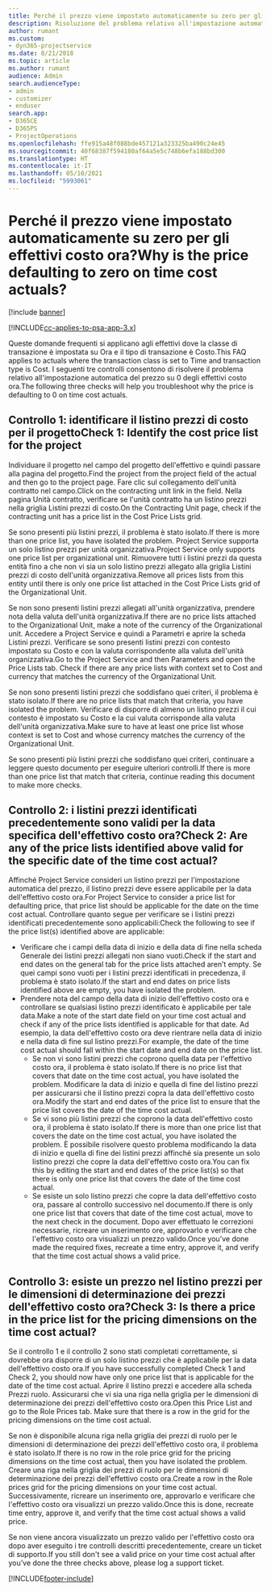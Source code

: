 ```yaml
---
title: Perché il prezzo viene impostato automaticamente su zero per gli effettivi costo ora?
description: Risoluzione del problema relativo all'impostazione automatica su zero del prezzo per gli effettivi costo ora.
author: rumant
ms.custom:
- dyn365-projectservice
ms.date: 8/21/2018
ms.topic: article
ms.author: rumant
audience: Admin
search.audienceType:
- admin
- customizer
- enduser
search.app:
- D365CE
- D365PS
- ProjectOperations
ms.openlocfilehash: ffe915a48f088bde457121a323325ba490c24e45
ms.sourcegitcommit: 40f68387f594180af64a5e5c748b6efa188bd300
ms.translationtype: HT
ms.contentlocale: it-IT
ms.lasthandoff: 05/10/2021
ms.locfileid: "5993061"
---
```

# <a name="why-is-the-price-defaulting-to-zero-on-time-cost-actuals"></a><span data-ttu-id="3e928-103">Perché il prezzo viene impostato automaticamente su zero per gli effettivi costo ora?</span><span class="sxs-lookup"><span data-stu-id="3e928-103">Why is the price defaulting to zero on time cost actuals?</span></span>

[!include [banner](../includes/psa-now-project-operations.md)]

[!INCLUDE[cc-applies-to-psa-app-3.x](../includes/cc-applies-to-psa-app-3x.md)]

<span data-ttu-id="3e928-104">Queste domande frequenti si applicano agli effettivi dove la classe di transazione è impostata su Ora e il tipo di transazione è Costo.</span><span class="sxs-lookup"><span data-stu-id="3e928-104">This FAQ applies to actuals where the transaction class is set to Time and transaction type is Cost.</span></span> <span data-ttu-id="3e928-105">I seguenti tre controlli consentono di risolvere il problema relativo all'impostazione automatica del prezzo su 0 degli effettivi costo ora.</span><span class="sxs-lookup"><span data-stu-id="3e928-105">The following three checks will help you troubleshoot why the price is defaulting to 0 on time cost actuals.</span></span>
 
## <a name="check-1-identify-the-cost-price-list-for-the-project"></a><span data-ttu-id="3e928-106">Controllo 1: identificare il listino prezzi di costo per il progetto</span><span class="sxs-lookup"><span data-stu-id="3e928-106">Check 1: Identify the cost price list for the project</span></span>

<span data-ttu-id="3e928-107">Individuare il progetto nel campo del progetto dell'effettivo e quindi passare alla pagina del progetto.</span><span class="sxs-lookup"><span data-stu-id="3e928-107">Find the project from the project field of the actual and then go to the project page.</span></span> <span data-ttu-id="3e928-108">Fare clic sul collegamento dell'unità contratto nel campo.</span><span class="sxs-lookup"><span data-stu-id="3e928-108">Click on the contracting unit link in the field.</span></span> <span data-ttu-id="3e928-109">Nella pagina Unità contratto, verificare se l'unità contratto ha un listino prezzi nella griglia Listini prezzi di costo.</span><span class="sxs-lookup"><span data-stu-id="3e928-109">On the Contracting Unit page, check if the contracting unit has a price list in the Cost Price Lists grid.</span></span>

<span data-ttu-id="3e928-110">Se sono presenti più listini prezzi, il problema è stato isolato.</span><span class="sxs-lookup"><span data-stu-id="3e928-110">If there is more than one price list, you have isolated the problem.</span></span> <span data-ttu-id="3e928-111">Project Service supporta un solo listino prezzi per unità organizzativa.</span><span class="sxs-lookup"><span data-stu-id="3e928-111">Project Service only supports one price list per organizational unit.</span></span> <span data-ttu-id="3e928-112">Rimuovere tutti i listini prezzi da questa entità fino a che non vi sia un solo listino prezzi allegato alla griglia Listini prezzi di costo dell'unità organizzativa.</span><span class="sxs-lookup"><span data-stu-id="3e928-112">Remove all prices lists from this entity until there is only one price list attached in the Cost Price Lists grid of the Organizational Unit.</span></span>

<span data-ttu-id="3e928-113">Se non sono presenti listini prezzi allegati all'unità organizzativa, prendere nota della valuta dell'unità organizzativa.</span><span class="sxs-lookup"><span data-stu-id="3e928-113">If there are no price lists attached to the Organizational Unit, make a note of the currency of the Organizational unit.</span></span> <span data-ttu-id="3e928-114">Accedere a Project Service e quindi a Parametri e aprire la scheda Listini prezzi. Verificare se sono presenti listini prezzi con contesto impostato su Costo e con la valuta corrispondente alla valuta dell'unità organizzativa.</span><span class="sxs-lookup"><span data-stu-id="3e928-114">Go to the Project Service and then Parameters and open the Price Lists tab. Check if there are any price lists with context set to Cost and currency that matches the currency of the Organizational Unit.</span></span>
 
<span data-ttu-id="3e928-115">Se non sono presenti listini prezzi che soddisfano quei criteri, il problema è stato isolato.</span><span class="sxs-lookup"><span data-stu-id="3e928-115">If there are no price lists that match that criteria, you have isolated the problem.</span></span> <span data-ttu-id="3e928-116">Verificare di disporre di almeno un listino prezzi il cui contesto è impostato su Costo e la cui valuta corrisponde alla valuta dell'unità organizzativa.</span><span class="sxs-lookup"><span data-stu-id="3e928-116">Make sure to have at least one price list whose context is set to Cost and whose currency matches the currency of the Organizational Unit.</span></span>

<span data-ttu-id="3e928-117">Se sono presenti più listini prezzi che soddisfano quei criteri, continuare a leggere questo documento per eseguire ulteriori controlli.</span><span class="sxs-lookup"><span data-stu-id="3e928-117">If there is more than one price list that match that criteria, continue reading this document to make more checks.</span></span>

## <a name="check-2-are-any-of-the-price-lists-identified-above-valid-for-the-specific-date-of-the-time-cost-actual"></a><span data-ttu-id="3e928-118">Controllo 2: i listini prezzi identificati precedentemente sono validi per la data specifica dell'effettivo costo ora?</span><span class="sxs-lookup"><span data-stu-id="3e928-118">Check 2: Are any of the price lists identified above valid for the specific date of the time cost actual?</span></span>

<span data-ttu-id="3e928-119">Affinché Project Service consideri un listino prezzi per l'impostazione automatica del prezzo, il listino prezzi deve essere applicabile per la data dell'effettivo costo ora.</span><span class="sxs-lookup"><span data-stu-id="3e928-119">For Project Service to consider a price list for defaulting price, that price list should be applicable for the date on the time cost actual.</span></span> <span data-ttu-id="3e928-120">Controllare quanto segue per verificare se i listini prezzi identificati precedentemente sono applicabili:</span><span class="sxs-lookup"><span data-stu-id="3e928-120">Check the following to see if the price list(s) identified above are applicable:</span></span>

- <span data-ttu-id="3e928-121">Verificare che i campi della data di inizio e della data di fine nella scheda Generale dei listini prezzi allegati non siano vuoti.</span><span class="sxs-lookup"><span data-stu-id="3e928-121">Check if the start and end dates on the general tab for the price lists attached aren’t empty.</span></span> <span data-ttu-id="3e928-122">Se quei campi sono vuoti per i listini prezzi identificati in precedenza, il problema è stato isolato.</span><span class="sxs-lookup"><span data-stu-id="3e928-122">If the start and end dates on price lists identified above are empty, you have isolated the problem.</span></span> 
- <span data-ttu-id="3e928-123">Prendere nota del campo della data di inizio dell'effettivo costo ora e controllare se qualsiasi listino prezzi identificato è applicabile per tale data.</span><span class="sxs-lookup"><span data-stu-id="3e928-123">Make a note of the start date field on your time cost actual and check if any of the price lists identified is applicable for that date.</span></span> <span data-ttu-id="3e928-124">Ad esempio, la data dell'effettivo costo ora deve rientrare nella data di inizio e nella data di fine sul listino prezzi.</span><span class="sxs-lookup"><span data-stu-id="3e928-124">For example, the date of the time cost actual should fall within the start date and end date on the price list.</span></span> 
    - <span data-ttu-id="3e928-125">Se non vi sono listini prezzi che coprono quella data per l'effettivo costo ora, il problema è stato isolato.</span><span class="sxs-lookup"><span data-stu-id="3e928-125">If there is no price list that covers that date on the time cost actual, you have isolated the problem.</span></span> <span data-ttu-id="3e928-126">Modificare la data di inizio e quella di fine del listino prezzi per assicurarsi che il listino prezzi copra la data dell'effettivo costo ora.</span><span class="sxs-lookup"><span data-stu-id="3e928-126">Modify the start and end dates of the price list to ensure that the price list covers the date of the time cost actual.</span></span> 
    - <span data-ttu-id="3e928-127">Se vi sono più listini prezzi che coprono la data dell'effettivo costo ora, il problema è stato isolato.</span><span class="sxs-lookup"><span data-stu-id="3e928-127">If there is more than one price list that covers the date on the time cost actual, you have isolated the problem.</span></span> <span data-ttu-id="3e928-128">È possibile risolvere questo problema modificando la data di inizio e quella di fine dei listini prezzi affinché sia presente un solo listino prezzi che copre la data dell'effettivo costo ora.</span><span class="sxs-lookup"><span data-stu-id="3e928-128">You can fix this by editing the start and end dates of the price list(s) so that there is only one price list that covers the date of the time cost actual.</span></span> 
    - <span data-ttu-id="3e928-129">Se esiste un solo listino prezzi che copre la data dell'effettivo costo ora, passare al controllo successivo nel documento.</span><span class="sxs-lookup"><span data-stu-id="3e928-129">If there is only one price list that covers that date of the time cost actual, move to the next check in the document.</span></span>
<span data-ttu-id="3e928-130">Dopo aver effettuato le correzioni necessarie, ricreare un inserimento ore, approvarlo e verificare che l'effettivo costo ora visualizzi un prezzo valido.</span><span class="sxs-lookup"><span data-stu-id="3e928-130">Once you’ve done made the required fixes, recreate a time entry, approve it, and verify that the time cost actual shows a valid price.</span></span>

## <a name="check-3-is-there-a-price-in-the-price-list-for-the-pricing-dimensions-on-the-time-cost-actual"></a><span data-ttu-id="3e928-131">Controllo 3: esiste un prezzo nel listino prezzi per le dimensioni di determinazione dei prezzi dell'effettivo costo ora?</span><span class="sxs-lookup"><span data-stu-id="3e928-131">Check 3: Is there a price in the price list for the pricing dimensions on the time cost actual?</span></span>

<span data-ttu-id="3e928-132">Se il controllo 1 e il controllo 2 sono stati completati correttamente, si dovrebbe ora disporre di un solo listino prezzi che è applicabile per la data dell'effettivo costo ora.</span><span class="sxs-lookup"><span data-stu-id="3e928-132">If you have successfully completed Check 1 and Check 2, you should now have only one price list that is applicable for the date of the time cost actual.</span></span> <span data-ttu-id="3e928-133">Aprire il listino prezzi e accedere alla scheda Prezzi ruolo. Assicurarsi che vi sia una riga nella griglia per le dimensioni di determinazione dei prezzi dell'effettivo costo ora.</span><span class="sxs-lookup"><span data-stu-id="3e928-133">Open this Price List and go to the Role Prices tab. Make sure that there is a row in the grid for the pricing dimensions on the time cost actual.</span></span>

<span data-ttu-id="3e928-134">Se non è disponibile alcuna riga nella griglia dei prezzi di ruolo per le dimensioni di determinazione dei prezzi dell'effettivo costo ora, il problema è stato isolato.</span><span class="sxs-lookup"><span data-stu-id="3e928-134">If there is no row in the role price grid for the pricing dimensions on the time cost actual, then you have isolated the problem.</span></span> <span data-ttu-id="3e928-135">Creare una riga nella griglia dei prezzi di ruolo per le dimensioni di determinazione dei prezzi dell'effettivo costo ora.</span><span class="sxs-lookup"><span data-stu-id="3e928-135">Create a row in the Role prices grid for the pricing dimensions on your time cost actual.</span></span> <span data-ttu-id="3e928-136">Successivamente, ricreare un inserimento ore, approvarlo e verificare che l'effettivo costo ora visualizzi un prezzo valido.</span><span class="sxs-lookup"><span data-stu-id="3e928-136">Once this is done, recreate time entry, approve it, and verify that the time cost actual shows a valid price.</span></span>
 
<span data-ttu-id="3e928-137">Se non viene ancora visualizzato un prezzo valido per l'effettivo costo ora dopo aver eseguito i tre controlli descritti precedentemente, creare un ticket di supporto.</span><span class="sxs-lookup"><span data-stu-id="3e928-137">If you still don't see a valid price on your time cost actual after you’ve done the three checks above, please log a support ticket.</span></span>





[!INCLUDE[footer-include](../includes/footer-banner.md)]
